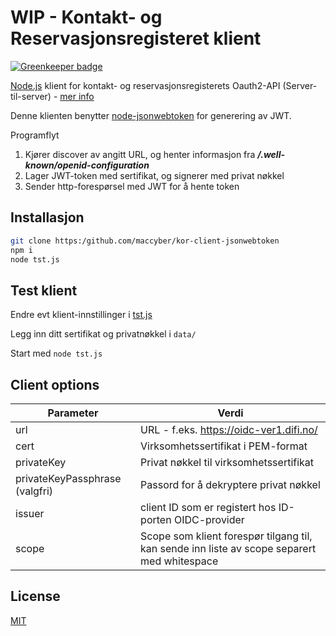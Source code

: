 # WIP - Kontakt- og Reservasjonsregisteret klient

[![Greenkeeper badge](https://badges.greenkeeper.io/maccyber/kor-client-jsonwebtoken.svg)](https://greenkeeper.io/)

[Node.js](https://nodejs.org/en/) klient for kontakt- og reservasjonsregisterets Oauth2-API (Server-til-server) - [mer info](https://difi.github.io/idporten-oidc-dokumentasjon/oidc_api_krr.html)

Denne klienten benytter [node-jsonwebtoken](https://github.com/auth0/node-jsonwebtoken) for generering av JWT.

Programflyt
1. Kjører discover av angitt URL, og henter informasjon fra ***<URL>/.well-known/openid-configuration***
2. Lager JWT-token med sertifikat, og signerer med privat nøkkel
3. Sender http-forespørsel med JWT for å hente token

## Installasjon

```bash
git clone https:/github.com/maccyber/kor-client-jsonwebtoken
npm i
node tst.js
```

## Test klient

Endre evt klient-innstillinger i [tst.js](tst.js)

Legg inn ditt sertifikat og privatnøkkel i `data/`

Start med `node tst.js`

## Client options

| Parameter     | Verdi       |
| ------------- |-------------|
| url           | URL - f.eks. https://oidc-ver1.difi.no/ |
| cert          | Virksomhetssertifikat i PEM-format |
| privateKey    | Privat nøkkel til virksomhetssertifikat |
| privateKeyPassphrase (valgfri) | Passord for å dekryptere privat nøkkel |
| issuer        | client ID som er registert hos ID-porten OIDC-provider |
| scope         | Scope som klient forespør tilgang til, kan sende inn liste av scope separert med whitespace |


## License

[MIT](LICENSE)

